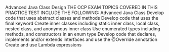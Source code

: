 Advanced Java Class Design
THE OCP EXAM TOPICS COVERED IN THIS PRACTICE TEST INCLUDE
THE FOLLOWING:
Advanced Java Class
Develop code that uses abstract classes and methods
Develop code that uses the final keyword
Create inner classes including static inner class, local class, nested class, and
anonymous inner class
Use enumerated types including methods, and constructors in an enum type
Develop code that declares, implements and/or extends interfaces and use the
@Override annotation
Create and use Lambda expressions